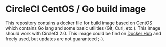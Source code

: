 # CircleCI CentOS / Go build image

This repository contains a docker file for build image based on CentOS which contains Go lang and some basic utilities (Git, Curl, etc.). This image should work with CircleCI 2.0. This image could be find on [Docker Hub](https://hub.docker.com/r/scholzj/circleci-centos-golang/) and freely used, but updates are not guaranteed ;-).